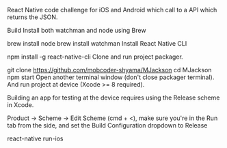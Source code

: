 React Native code challenge for iOS and Android which call to a API which returns the JSON.

Build Install both watchman and node using Brew

brew install node brew install watchman Install React Native CLI

npm install -g react-native-cli Clone and run project packager.

git clone https://github.com/mobcoder-shyama/MJackson cd MJackson npm start Open another terminal window (don't close packager terminal). And run project at device (Xcode >= 8 required).

Building an app for testing at the device requires using the Release scheme in Xcode.

Product → Scheme → Edit Scheme (cmd + <), make sure you're in the Run tab from the side, and set the Build Configuration dropdown to Release

react-native run-ios

